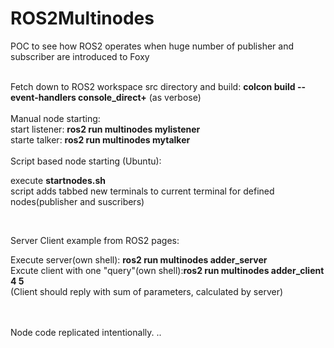 # ROS2Multinodes
POC to see how ROS2 operates when huge number of publisher and subscriber are introduced to Foxy

<br>
Fetch down to ROS2 workspace src directory and build: <b>colcon  build --event-handlers console_direct+</b>  (as verbose)  <br>
<br>
Manual node starting:<br>
start listener: <b>ros2 run multinodes mylistener</b><br>
starte talker: <b>ros2 run multinodes mytalker</b> <br>
 
 <br>
  Script based node starting (Ubuntu):
 
 execute **startnodes.sh**<br>
 script adds tabbed new terminals to current terminal for defined nodes(publisher and suscribers)
 
 <br>
 
 Server Client example from ROS2 pages:<br>
 
 Execute server(own shell): <b>ros2 run multinodes adder_server</b><br>
 Excute client with one "query"(own shell):<b>ros2 run multinodes adder_client 4 5</b><br>
 (Client should reply with sum of parameters, calculated by server)<br>
 
 
 <br>
 <br>
 Node code replicated intentionally. ..
 
